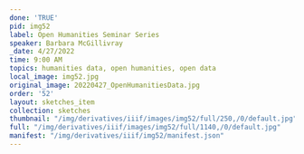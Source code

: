```yaml
---
done: 'TRUE'
pid: img52
label: Open Humanities Seminar Series
speaker: Barbara McGillivray
_date: 4/27/2022
time: 9:00 AM
topics: humanities data, open humanities, open data
local_image: img52.jpg
original_image: 20220427_OpenHumanitiesData.jpg
order: '52'
layout: sketches_item
collection: sketches
thumbnail: "/img/derivatives/iiif/images/img52/full/250,/0/default.jpg"
full: "/img/derivatives/iiif/images/img52/full/1140,/0/default.jpg"
manifest: "/img/derivatives/iiif/img52/manifest.json"
---
```

